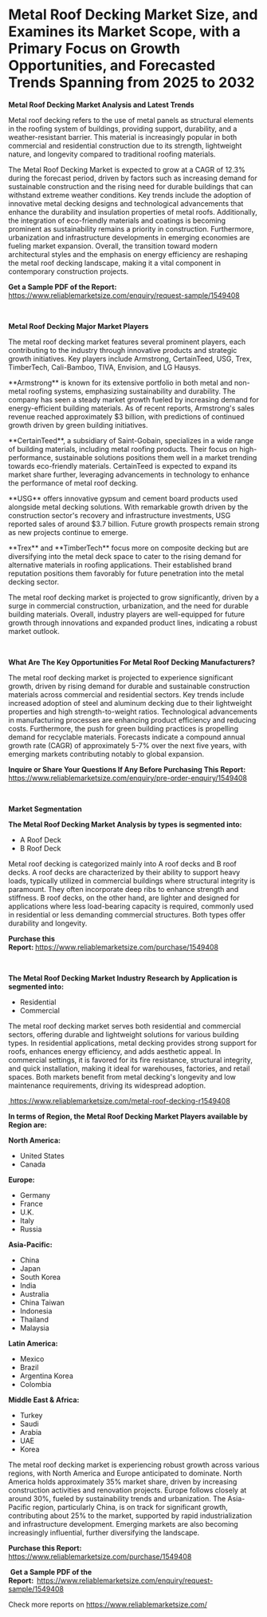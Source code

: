 <p><h1>Metal Roof Decking Market Size, and Examines its Market Scope, with a Primary Focus on Growth Opportunities, and Forecasted Trends Spanning from 2025 to 2032</h1></p><p><strong>Metal Roof Decking Market Analysis and Latest Trends</strong></p>
<p><p>Metal roof decking refers to the use of metal panels as structural elements in the roofing system of buildings, providing support, durability, and a weather-resistant barrier. This material is increasingly popular in both commercial and residential construction due to its strength, lightweight nature, and longevity compared to traditional roofing materials.</p><p>The Metal Roof Decking Market is expected to grow at a CAGR of 12.3% during the forecast period, driven by factors such as increasing demand for sustainable construction and the rising need for durable buildings that can withstand extreme weather conditions. Key trends include the adoption of innovative metal decking designs and technological advancements that enhance the durability and insulation properties of metal roofs. Additionally, the integration of eco-friendly materials and coatings is becoming prominent as sustainability remains a priority in construction. Furthermore, urbanization and infrastructure developments in emerging economies are fueling market expansion. Overall, the transition toward modern architectural styles and the emphasis on energy efficiency are reshaping the metal roof decking landscape, making it a vital component in contemporary construction projects.</p></p>
<p><strong>Get a Sample PDF of the Report:&nbsp;</strong> <a href="https://www.reliablemarketsize.com/enquiry/request-sample/1549408?utm_campaign=2038&utm_medium=2&utm_source=Github&utm_content=ia&utm_term=30012025&utm_id=metal-roof-decking">https://www.reliablemarketsize.com/enquiry/request-sample/1549408</a></p>
<p>&nbsp;</p>
<p><strong>Metal Roof Decking Major Market Players</strong></p>
<p><p>The metal roof decking market features several prominent players, each contributing to the industry through innovative products and strategic growth initiatives. Key players include Armstrong, CertainTeed, USG, Trex, TimberTech, Cali-Bamboo, TIVA, Envision, and LG Hausys.</p><p>**Armstrong** is known for its extensive portfolio in both metal and non-metal roofing systems, emphasizing sustainability and durability. The company has seen a steady market growth fueled by increasing demand for energy-efficient building materials. As of recent reports, Armstrong's sales revenue reached approximately $3 billion, with predictions of continued growth driven by green building initiatives.</p><p>**CertainTeed**, a subsidiary of Saint-Gobain, specializes in a wide range of building materials, including metal roofing products. Their focus on high-performance, sustainable solutions positions them well in a market trending towards eco-friendly materials. CertainTeed is expected to expand its market share further, leveraging advancements in technology to enhance the performance of metal roof decking.</p><p>**USG** offers innovative gypsum and cement board products used alongside metal decking solutions. With remarkable growth driven by the construction sector's recovery and infrastructure investments, USG reported sales of around $3.7 billion. Future growth prospects remain strong as new projects continue to emerge.</p><p>**Trex** and **TimberTech** focus more on composite decking but are diversifying into the metal deck space to cater to the rising demand for alternative materials in roofing applications. Their established brand reputation positions them favorably for future penetration into the metal decking sector.</p><p>The metal roof decking market is projected to grow significantly, driven by a surge in commercial construction, urbanization, and the need for durable building materials. Overall, industry players are well-equipped for future growth through innovations and expanded product lines, indicating a robust market outlook.</p></p>
<p>&nbsp;</p>
<p><strong>What Are The Key Opportunities For Metal Roof Decking Manufacturers?</strong></p>
<p><p>The metal roof decking market is projected to experience significant growth, driven by rising demand for durable and sustainable construction materials across commercial and residential sectors. Key trends include increased adoption of steel and aluminum decking due to their lightweight properties and high strength-to-weight ratios. Technological advancements in manufacturing processes are enhancing product efficiency and reducing costs. Furthermore, the push for green building practices is propelling demand for recyclable materials. Forecasts indicate a compound annual growth rate (CAGR) of approximately 5-7% over the next five years, with emerging markets contributing notably to global expansion.</p></p>
<p><strong>Inquire or Share Your Questions If Any Before Purchasing This Report:</strong> <a href="https://www.reliablemarketsize.com/enquiry/pre-order-enquiry/1549408?utm_campaign=2038&utm_medium=2&utm_source=Github&utm_content=ia&utm_term=30012025&utm_id=metal-roof-decking">https://www.reliablemarketsize.com/enquiry/pre-order-enquiry/1549408</a></p>
<p>&nbsp;</p>
<p><strong>Market Segmentation</strong></p>
<p><strong>The Metal Roof Decking Market Analysis by types is segmented into:</strong></p>
<p><ul><li>A Roof Deck</li><li>B Roof Deck</li></ul></p>
<p><p>Metal roof decking is categorized mainly into A roof decks and B roof decks. A roof decks are characterized by their ability to support heavy loads, typically utilized in commercial buildings where structural integrity is paramount. They often incorporate deep ribs to enhance strength and stiffness. B roof decks, on the other hand, are lighter and designed for applications where less load-bearing capacity is required, commonly used in residential or less demanding commercial structures. Both types offer durability and longevity.</p></p>
<p><strong>Purchase this Report:&nbsp;</strong><a href="https://www.reliablemarketsize.com/purchase/1549408?utm_campaign=2038&utm_medium=2&utm_source=Github&utm_content=ia&utm_term=30012025&utm_id=metal-roof-decking">https://www.reliablemarketsize.com/purchase/1549408</a></p>
<p>&nbsp;</p>
<p><strong>The Metal Roof Decking Market Industry Research by Application is segmented into:</strong></p>
<p><ul><li>Residential</li><li>Commercial</li></ul></p>
<p><p>The metal roof decking market serves both residential and commercial sectors, offering durable and lightweight solutions for various building types. In residential applications, metal decking provides strong support for roofs, enhances energy efficiency, and adds aesthetic appeal. In commercial settings, it is favored for its fire resistance, structural integrity, and quick installation, making it ideal for warehouses, factories, and retail spaces. Both markets benefit from metal decking's longevity and low maintenance requirements, driving its widespread adoption.</p></p>
<p><a href="https://www.reliablemarketsize.com/metal-roof-decking-r1549408?utm_campaign=2038&utm_medium=2&utm_source=Github&utm_content=ia&utm_term=30012025&utm_id=metal-roof-decking">&nbsp;https://www.reliablemarketsize.com/metal-roof-decking-r1549408</a></p>
<p><strong>In terms of Region, the Metal Roof Decking Market Players available by Region are:</strong></p>
<p>
    <p> <strong> North America: </strong>
        <ul>
            <li>United States</li>
            <li>Canada</li>
        </ul>
        </p> 
    <p> <strong> Europe: </strong>
        <ul>
            <li>Germany</li>
            <li>France</li>
            <li>U.K.</li>
            <li>Italy</li>
            <li>Russia</li>
        </ul>
        </p> 
    <p> <strong> Asia-Pacific: </strong>
        <ul>
            <li>China</li>
            <li>Japan</li>
            <li>South Korea</li>
            <li>India</li>
            <li>Australia</li>
            <li>China Taiwan</li>
            <li>Indonesia</li>
            <li>Thailand</li>
            <li>Malaysia</li>
        </ul>
        </p> 
    <p> <strong> Latin America: </strong>
        <ul>
            <li>Mexico</li>
            <li>Brazil</li>
            <li>Argentina Korea</li>
            <li>Colombia</li>
        </ul>
        </p> 
    <p> <strong> Middle East & Africa: </strong>
        <ul>
            <li>Turkey</li>
            <li>Saudi</li>
            <li>Arabia</li>
            <li>UAE</li>
            <li>Korea</li>
        </ul>
    </p>
    </p>
<p><p>The metal roof decking market is experiencing robust growth across various regions, with North America and Europe anticipated to dominate. North America holds approximately 35% market share, driven by increasing construction activities and renovation projects. Europe follows closely at around 30%, fueled by sustainability trends and urbanization. The Asia-Pacific region, particularly China, is on track for significant growth, contributing about 25% to the market, supported by rapid industrialization and infrastructure development. Emerging markets are also becoming increasingly influential, further diversifying the landscape.</p></p>
<p><strong>Purchase this Report: </strong><a href="https://www.reliablemarketsize.com/purchase/1549408?utm_campaign=2038&utm_medium=2&utm_source=Github&utm_content=ia&utm_term=30012025&utm_id=metal-roof-decking">https://www.reliablemarketsize.com/purchase/1549408</a></p>
<p>&nbsp;<strong>Get a Sample PDF of the Report:&nbsp;&nbsp;</strong><a href="https://www.reliablemarketsize.com/enquiry/request-sample/1549408?utm_campaign=2038&utm_medium=2&utm_source=Github&utm_content=ia&utm_term=30012025&utm_id=metal-roof-decking">https://www.reliablemarketsize.com/enquiry/request-sample/1549408</a></p>
<p><strong></strong></p>
<p>Check more reports on <a href="https://www.reliablemarketsize.com/?utm_campaign=2038&utm_medium=2&utm_source=Github&utm_content=ia&utm_term=30012025&utm_id=metal-roof-decking">https://www.reliablemarketsize.com/</a></p>